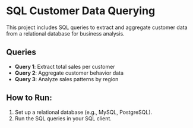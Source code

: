 # SQL Customer Data Querying

This project includes SQL queries to extract and aggregate customer data from a relational database for business analysis.

## Queries
- **Query 1**: Extract total sales per customer
- **Query 2**: Aggregate customer behavior data
- **Query 3**: Analyze sales patterns by region

## How to Run:
1. Set up a relational database (e.g., MySQL, PostgreSQL).
2. Run the SQL queries in your SQL client.
